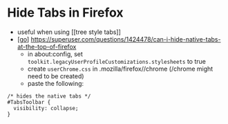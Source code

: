 # Hide Tabs in Firefox

- useful when using [[tree style tabs]]
- [[go]] https://superuser.com/questions/1424478/can-i-hide-native-tabs-at-the-top-of-firefox
  - in about:config, set ```toolkit.legacyUserProfileCustomizations.stylesheets``` to true
  - create ```userChrome.css``` in .mozilla/firefox/<profile dir>/chrome (/chrome might need to be created)
  - paste the following:

```
/* hides the native tabs */
#TabsToolbar {
  visibility: collapse;
}
```


[//begin]: # "Autogenerated link references for markdown compatibility"
[go]: go "Go"
[//end]: # "Autogenerated link references"